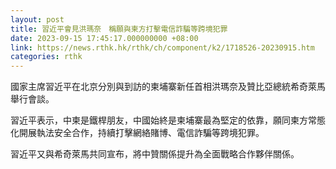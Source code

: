 ```yaml
---
layout: post
title: 習近平會見洪瑪奈　稱願與柬方打擊電信詐騙等跨境犯罪
date: 2023-09-15 17:45:17.000000000 +08:00
link: https://news.rthk.hk/rthk/ch/component/k2/1718526-20230915.htm
categories: rthk
---
```


國家主席習近平在北京分別與到訪的柬埔寨新任首相洪瑪奈及贊比亞總統希奇萊馬舉行會談。

習近平表示，中柬是鐵桿朋友，中國始終是柬埔寨最為堅定的依靠，願同柬方常態化開展執法安全合作，持續打擊網絡賭博、電信詐騙等跨境犯罪。

習近平又與希奇萊馬共同宣布，將中贊關係提升為全面戰略合作夥伴關係。
